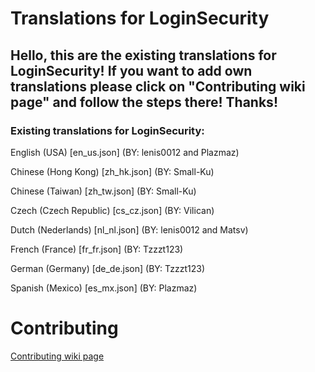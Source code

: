 # Translations for LoginSecurity

## Hello, this are the existing translations for LoginSecurity! If you want to add own translations please click on "Contributing wiki page" and follow the steps there! Thanks!

### Existing translations for LoginSecurity:

English (USA) [en_us.json] (BY: lenis0012 and Plazmaz)

Chinese (Hong Kong) [zh_hk.json] (BY: Small-Ku)

Chinese (Taiwan) [zh_tw.json] (BY: Small-Ku)

Czech (Czech Republic) [cs_cz.json] (BY: Vilican)

Dutch (Nederlands) [nl_nl.json] (BY: lenis0012 and Matsv)

French (France) [fr_fr.json] (BY: Tzzzt123)

German (Germany) [de_de.json] (BY: Tzzzt123)

Spanish (Mexico) [es_mx.json] (BY: Plazmaz)

# Contributing
[Contributing wiki page](https://github.com/lenis0012/Translations/wiki/Contribute)
